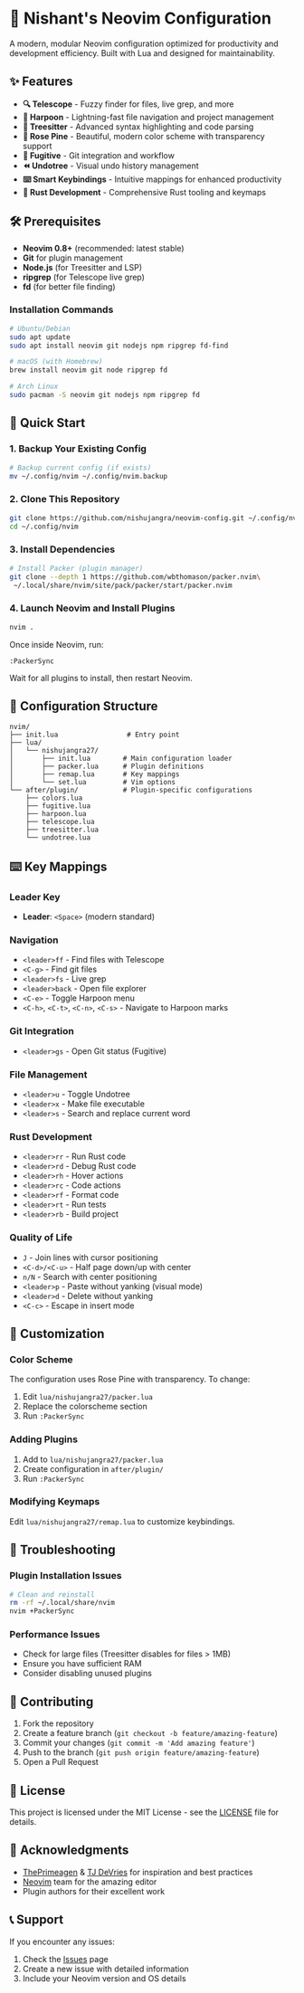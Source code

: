 # 🚀 Nishant's Neovim Configuration

A modern, modular Neovim configuration optimized for productivity and development efficiency. Built with Lua and designed for maintainability.

## ✨ Features

- **🔍 Telescope** - Fuzzy finder for files, live grep, and more
- **🎯 Harpoon** - Lightning-fast file navigation and project management
- **🌳 Treesitter** - Advanced syntax highlighting and code parsing
- **🎨 Rose Pine** - Beautiful, modern color scheme with transparency support
- **📝 Fugitive** - Git integration and workflow
- **⏪ Undotree** - Visual undo history management
- **⌨️ Smart Keybindings** - Intuitive mappings for enhanced productivity
- **🦀 Rust Development** - Comprehensive Rust tooling and keymaps

## 🛠️ Prerequisites

- **Neovim 0.8+** (recommended: latest stable)
- **Git** for plugin management
- **Node.js** (for Treesitter and LSP)
- **ripgrep** (for Telescope live grep)
- **fd** (for better file finding)

### Installation Commands

```bash
# Ubuntu/Debian
sudo apt update
sudo apt install neovim git nodejs npm ripgrep fd-find

# macOS (with Homebrew)
brew install neovim git node ripgrep fd

# Arch Linux
sudo pacman -S neovim git nodejs npm ripgrep fd
```

## 🚀 Quick Start

### 1. Backup Your Existing Config

```bash
# Backup current config (if exists)
mv ~/.config/nvim ~/.config/nvim.backup
```

### 2. Clone This Repository

```bash
git clone https://github.com/nishujangra/neovim-config.git ~/.config/nvim
cd ~/.config/nvim
```

### 3. Install Dependencies

```bash
# Install Packer (plugin manager)
git clone --depth 1 https://github.com/wbthomason/packer.nvim\
 ~/.local/share/nvim/site/pack/packer/start/packer.nvim
```

### 4. Launch Neovim and Install Plugins

```bash
nvim .
```

Once inside Neovim, run:
```
:PackerSync
```

Wait for all plugins to install, then restart Neovim.

## 📁 Configuration Structure

```
nvim/
├── init.lua                 # Entry point
├── lua/
│   └── nishujangra27/
│       ├── init.lua        # Main configuration loader
│       ├── packer.lua      # Plugin definitions
│       ├── remap.lua       # Key mappings
│       └── set.lua         # Vim options
└── after/plugin/           # Plugin-specific configurations
    ├── colors.lua
    ├── fugitive.lua
    ├── harpoon.lua
    ├── telescope.lua
    ├── treesitter.lua
    └── undotree.lua
```

## ⌨️ Key Mappings

### Leader Key
- **Leader**: `<Space>` (modern standard)

### Navigation
- `<leader>ff` - Find files with Telescope
- `<C-g>` - Find git files
- `<leader>fs` - Live grep
- `<leader>back` - Open file explorer
- `<C-e>` - Toggle Harpoon menu
- `<C-h>`, `<C-t>`, `<C-n>`, `<C-s>` - Navigate to Harpoon marks

### Git Integration
- `<leader>gs` - Open Git status (Fugitive)

### File Management
- `<leader>u` - Toggle Undotree
- `<leader>x` - Make file executable
- `<leader>s` - Search and replace current word

### Rust Development
- `<leader>rr` - Run Rust code
- `<leader>rd` - Debug Rust code
- `<leader>rh` - Hover actions
- `<leader>rc` - Code actions
- `<leader>rf` - Format code
- `<leader>rt` - Run tests
- `<leader>rb` - Build project

### Quality of Life
- `J` - Join lines with cursor positioning
- `<C-d>/<C-u>` - Half page down/up with center
- `n/N` - Search with center positioning
- `<leader>p` - Paste without yanking (visual mode)
- `<leader>d` - Delete without yanking
- `<C-c>` - Escape in insert mode

## 🎨 Customization

### Color Scheme
The configuration uses Rose Pine with transparency. To change:

1. Edit `lua/nishujangra27/packer.lua`
2. Replace the colorscheme section
3. Run `:PackerSync`

### Adding Plugins
1. Add to `lua/nishujangra27/packer.lua`
2. Create configuration in `after/plugin/`
3. Run `:PackerSync`

### Modifying Keymaps
Edit `lua/nishujangra27/remap.lua` to customize keybindings.

## 🔧 Troubleshooting

### Plugin Installation Issues
```bash
# Clean and reinstall
rm -rf ~/.local/share/nvim
nvim +PackerSync
```

### Performance Issues
- Check for large files (Treesitter disables for files > 1MB)
- Ensure you have sufficient RAM
- Consider disabling unused plugins

## 🤝 Contributing

1. Fork the repository
2. Create a feature branch (`git checkout -b feature/amazing-feature`)
3. Commit your changes (`git commit -m 'Add amazing feature'`)
4. Push to the branch (`git push origin feature/amazing-feature`)
5. Open a Pull Request

## 📝 License

This project is licensed under the MIT License - see the [LICENSE](LICENSE) file for details.

## 🙏 Acknowledgments

- [ThePrimeagen](https://github.com/ThePrimeagen) & [TJ DeVries](https://github.com/tjdevries) for inspiration and best practices
- [Neovim](https://neovim.io/) team for the amazing editor
- Plugin authors for their excellent work

## 📞 Support

If you encounter any issues:

1. Check the [Issues](https://github.com/nishujangra/nvim-config/issues) page
2. Create a new issue with detailed information
3. Include your Neovim version and OS details